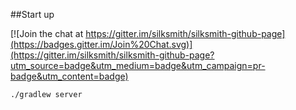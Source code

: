 ##Start up

[![Join the chat at https://gitter.im/silksmith/silksmith-github-page](https://badges.gitter.im/Join%20Chat.svg)](https://gitter.im/silksmith/silksmith-github-page?utm_source=badge&utm_medium=badge&utm_campaign=pr-badge&utm_content=badge)

```./gradlew server```
